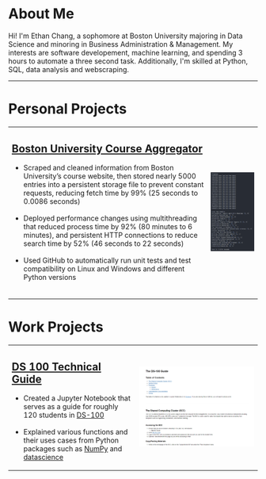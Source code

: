 # About Me
Hi! I'm Ethan Chang, a sophomore at Boston University majoring in Data Science and minoring in Business Administration & Management. My interests are software developement, machine learning, and spending 3 hours to automate a three second task. Additionally, I'm skilled at Python, SQL, data analysis and webscraping.

---
# Personal Projects
<table style="border-collapse: collapse; border: none;">
  <tr style="border: none;">
    <td style="border: none;">
      <a href="https://github.com/ethanc-ec/ScheduleHub" target="_blank" rel="noopener noreferrer"><h2>Boston University Course Aggregator</h2></a>
      <ul>
        <li>Scraped and cleaned information from Boston University’s course website, then stored nearly 5000 entries into a persistent storage file to prevent constant requests, reducing fetch time by 99% (25 seconds to 0.0086 seconds)</li><br>
        <li>Deployed performance changes using multithreading that reduced process time by 92% (80 minutes to 6 minutes), and persistent HTTP connections to reduce search time by 52% (46 seconds to 22 seconds)</li><br>
        <li>Used GitHub to automatically run unit tests and test compatibility on Linux and Windows and different Python versions</li><br>
      </ul>
    </td>
    <td style="border: none;">
      <img src="assets/img/schedulehub.png">
    </td>
  </tr>
</table>

# Work Projects
<table style="border-collapse: collapse; border: none;">
  <tr style="border: none;">
    <td style="border: none;">
      <a href="https://github.com/langdon/ds-100/tree/cethan-ec_file_jupyter-draft" target="_blank" rel="noopener noreferrer"><h2>DS 100 Technical Guide</h2></a>
      <ul>
        <li>Created a Jupyter Notebook that serves as a guide for roughly 120 students in <a href="https://www.bu.edu/academics/cds/courses/cds-ds-100/">DS-100</a></li><br>
        <li>Explained various functions and their uses cases from Python packages such as <a href="https://numpy.org/" target="_blank" rel="noopener noreferrer">NumPy</a> and <a href="http://data8.org/zero-to-data-8/datascience.html" target="_blank" rel="noopener noreferrer">datascience</a></li>
      </ul>
    </td>
    <td style="border: none;">
      <img src="assets/img/ds-100_guide.png">
    </td>
  </tr>
</table>

